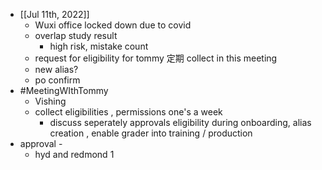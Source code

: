 - [[Jul 11th, 2022]]
	- Wuxi office locked down due to covid
	- overlap study result
		- high risk, mistake count
	- request for eligibility for tommy 定期  collect in this meeting
	- new alias?
	- po confirm
- #MeetingWIthTommy
	- Vishing
	- collect eligibilities , permissions one's a week
		- discuss seperately approvals eligibility during onboarding, alias creation , enable grader into training / production
- approval -
	- hyd and redmond 1